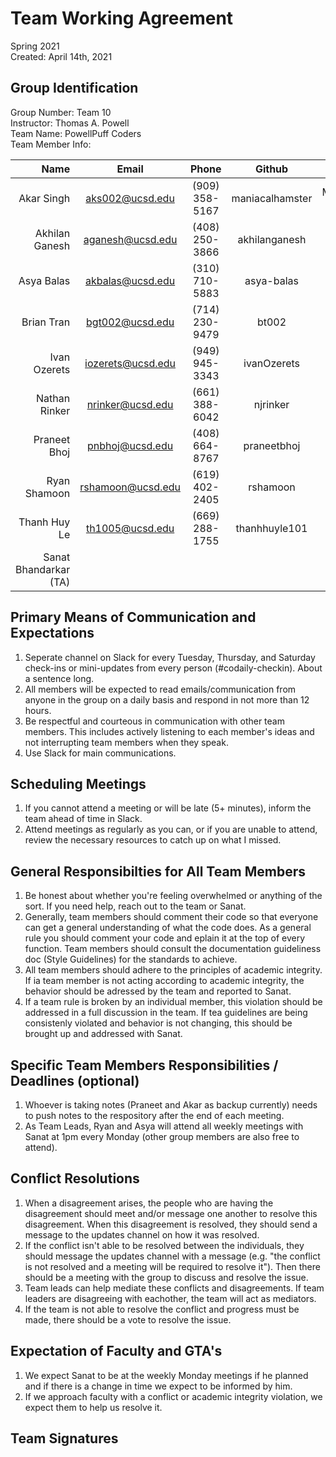 # Team Working Agreement

Spring 2021  
Created: April 14th, 2021

## Group Identification

Group Number: Team 10  
Instructor:  Thomas A. Powell  
Team Name: PowellPuff Coders  
Team Member Info:  

Name | Email | Phone | Github | Other
--: | :-: | :-: | :-: | :-:
Akar Singh | aks002@ucsd.edu | (909) 358-5167 | maniacalhamster | Marethyu86#0708 (Discord)  
Akhilan Ganesh | aganesh@ucsd.edu | (408) 250-3866 | akhilanganesh | akcougar#9060 (Discord)  
Asya Balas | akbalas@ucsd.edu | (310) 710-5883 | asya-balas | |  
Brian Tran | bgt002@ucsd.edu | (714) 230-9479 | bt002 |  
Ivan Ozerets | iozerets@ucsd.edu | (949) 945-3343 | ivanOzerets |  
Nathan Rinker | nrinker@ucsd.edu | (661) 388-6042 | njrinker |  
Praneet Bhoj | pnbhoj@ucsd.edu | (408) 664-8767 | praneetbhoj |  
Ryan Shamoon | rshamoon@ucsd.edu | (619) 402-2405 | rshamoon | rino1654#5988 (Discord)  
Thanh Huy Le | th1005@ucsd.edu | (669) 288-1755 | thanhhuyle101 |  
Sanat Bhandarkar (TA) | | | |  

## Primary Means of Communication and Expectations

1. Seperate channel on Slack for every Tuesday, Thursday, and Saturday check-ins or mini-updates from every person (#codaily-checkin). About a sentence long.
2. All members will be expected to read emails/communication from anyone in the group on a daily basis and respond in not more than 12 hours.
3. Be respectful and courteous in communication with other team members. This includes actively listening to each member's ideas and not interrupting team members when they speak.
4. Use Slack for main communications.

## Scheduling Meetings
1. If you cannot attend a meeting or will be late (5+ minutes), inform the team ahead of time in Slack.
2. Attend meetings as regularly as you can, or if you are unable to attend, review the necessary resources to catch up on what I missed.

## General Responsibilties for All Team Members
1. Be honest about whether you're feeling overwhelmed or anything of the sort. If you need help, reach out to the team or Sanat.
2. Generally, team members should comment their code so that everyone can get a general understanding of what the code does. As a general rule you should comment your code and eplain it at the top of every function. Team members should consult the documentation guideliness doc (Style Guidelines) for the standards to achieve.
3. All team members should adhere to the principles of academic integrity. If ia team member is not acting according to academic integrity, the behavior should be adressed by the team and reported to Sanat. 
4. If a team rule is broken by an individual member, this violation should be addressed in a full discussion in the team. If tea guidelines are being consistenly violated and behavior is not changing, this should be brought up and addressed with Sanat.

## Specific Team Members Responsibilities / Deadlines (optional)
1. Whoever is taking notes (Praneet and Akar as backup currently) needs to push notes to the respository after the end of each meeting.
2. As Team Leads, Ryan and Asya will attend all weekly meetings with Sanat at 1pm every Monday (other group members are also free to attend).

## Conflict Resolutions
1. When a disagreement arises, the people who are having the disagreement should meet and/or message one another to resolve this disagreement. When this disagreement is resolved, they should send a message to the updates channel on how it was resolved.
2. If the conflict isn't able to be resolved between the individuals, they should message the updates channel with a message (e.g. "the conflict is not resolved and a meeting will be required to resolve it"). Then there should be a meeting with the group to discuss and resolve the issue.
3. Team leads can help mediate these conflicts and disagreements. If team leaders are disagreeing with eachother, the team will act as mediators.
4. If the team is not able to resolve the conflict and progress must be made, there should be a vote to resolve the issue.  

## Expectation of Faculty and GTA's
1. We expect Sanat to be at the weekly Monday meetings if he planned and if there is a change in time we expect to be informed by him.
2. If we approach faculty with a conflict or academic integrity violation, we expect them to help us resolve it.

## Team Signatures
